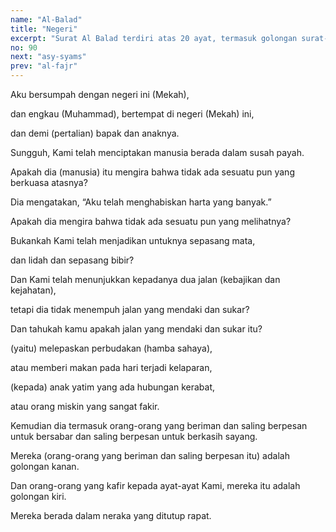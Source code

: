 ```yaml
---
name: "Al-Balad"
title: "Negeri"
excerpt: "Surat Al Balad terdiri atas 20 ayat, termasuk golongan surat-surat Makkiyyah, diturunkan sesudah surat Qaaf. Dinamai Al Balad, diambil dari perkataan Al Balad yang terdapat  pada ayat pertama surat ini. Yang dimaksud dengan kota di sini ialah kota Mekah."
no: 90
next: "asy-syams"
prev: "al-fajr"
---
```


<span id='1' class='verse' title="QS Al-Balad: 1">Aku bersumpah dengan negeri ini (Mekah),</span>

<span id='2' class='verse' title="QS Al-Balad: 2">dan engkau (Muhammad), bertempat di negeri (Mekah) ini,</span>

<span id='3' class='verse' title="QS Al-Balad: 3">dan demi (pertalian) bapak dan anaknya.</span>

<span id='4' class='verse' title="QS Al-Balad: 4">Sungguh, Kami telah menciptakan manusia berada dalam susah payah.</span>

<span id='5' class='verse' title="QS Al-Balad: 5">Apakah dia (manusia) itu mengira bahwa tidak ada sesuatu pun yang berkuasa atasnya?</span>

<span id='6' class='verse' title="QS Al-Balad: 6">Dia mengatakan, “Aku telah menghabiskan harta yang banyak.”</span>

<span id='7' class='verse' title="QS Al-Balad: 7">Apakah dia mengira bahwa tidak ada sesuatu pun yang melihatnya?</span>

<span id='8' class='verse' title="QS Al-Balad: 8">Bukankah Kami telah menjadikan untuknya sepasang mata,</span>

<span id='9' class='verse' title="QS Al-Balad: 9">dan lidah dan sepasang bibir?</span>

<span id='10' class='verse' title="QS Al-Balad: 10">Dan Kami telah menunjukkan kepadanya dua jalan (kebajikan dan kejahatan),</span>

<span id='11' class='verse' title="QS Al-Balad: 11">tetapi dia tidak menempuh jalan yang mendaki dan sukar?</span>

<span id='12' class='verse' title="QS Al-Balad: 12">Dan tahukah kamu apakah jalan yang mendaki dan sukar itu?</span>

<span id='13' class='verse' title="QS Al-Balad: 13">(yaitu) melepaskan perbudakan (hamba sahaya),</span>

<span id='14' class='verse' title="QS Al-Balad: 14">atau memberi makan pada hari terjadi kelaparan,</span>

<span id='15' class='verse' title="QS Al-Balad: 15">(kepada) anak yatim yang ada hubungan kerabat,</span>

<span id='16' class='verse' title="QS Al-Balad: 16">atau orang miskin yang sangat fakir.</span>

<span id='17' class='verse' title="QS Al-Balad: 17">Kemudian dia termasuk orang-orang yang beriman dan saling berpesan untuk bersabar dan saling berpesan untuk berkasih sayang.</span>

<span id='18' class='verse' title="QS Al-Balad: 18">Mereka (orang-orang yang beriman dan saling berpesan itu) adalah golongan kanan.</span>

<span id='19' class='verse' title="QS Al-Balad: 19">Dan orang-orang yang kafir kepada ayat-ayat Kami, mereka itu adalah golongan kiri.</span>

<span id='20' class='verse' title="QS Al-Balad: 20">Mereka berada dalam neraka yang ditutup rapat.</span>
